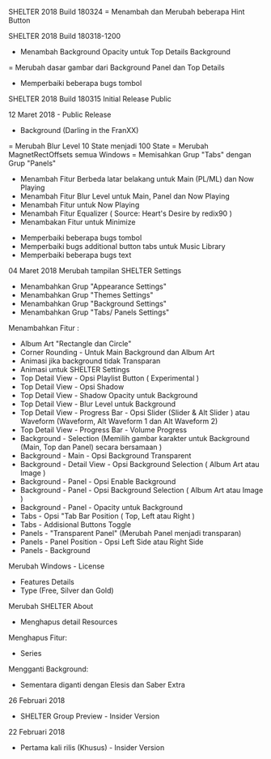 SHELTER 2018 Build 180324
= Menambah dan Merubah beberapa Hint Button 

SHELTER 2018 Build 180318-1200
+ Menambah Background Opacity untuk Top Details Background

= Merubah dasar gambar dari Background Panel dan Top Details

- Memperbaiki beberapa bugs tombol

SHELTER 2018 Build 180315
Initial Release Public

12 Maret 2018 - Public Release
+ Background (Darling in the FranXX)

= Merubah Blur Level 10 State menjadi 100 State
= Merubah MagnetRectOffsets semua Windows
= Memisahkan Grup "Tabs" dengan Grup "Panels"

+ Menambah Fitur Berbeda latar belakang untuk Main (PL/ML) dan Now Playing
+ Menambah Fitur Blur Level untuk Main, Panel dan Now Playing
+ Menambah Fitur untuk Now Playing
+ Menambah Fitur Equalizer ( Source: Heart's Desire by redix90 )
+ Menambakan Fitur untuk Minimize

- Memperbaiki beberapa bugs tombol
- Memperbaiki bugs additional button tabs untuk Music Library
- Memperbaiki beberapa bugs text

04 Maret 2018
Merubah tampilan SHELTER Settings
- Menambahkan Grup "Appearance Settings"
- Menambahkan Grup "Themes Settings"
- Menambahkan Grup "Background Settings"
- Menambahkan Grup "Tabs/ Panels Settings"

Menambahkan Fitur :
- Album Art "Rectangle dan Circle"
- Corner Rounding - Untuk Main Background dan Album Art
- Animasi jika background tidak Transparan
- Animasi untuk SHELTER Settings
- Top Detail View - Opsi Playlist Button ( Experimental )
- Top Detail View - Opsi Shadow
- Top Detail View - Shadow Opacity untuk Background
- Top Detail View - Blur Level untuk Background
- Top Detail View - Progress Bar - Opsi Slider (Slider & Alt Slider ) atau Waveform (Waveform, Alt Waveform 1 dan Alt Waveform 2)
- Top Detail View - Progress Bar - Volume Progress
- Background - Selection (Memilih gambar karakter untuk Background (Main, Top dan Panel) secara bersamaan )
- Background - Main - Opsi Background Transparent
- Background - Detail View - Opsi Background Selection ( Album Art atau Image )
- Background - Panel - Opsi Enable Background
- Background - Panel - Opsi Background Selection ( Album Art atau Image )
- Background - Panel - Opacity untuk Background
- Tabs - Opsi "Tab Bar Position ( Top, Left atau Right )
- Tabs - Addisional Buttons Toggle
- Panels - "Transparent Panel" (Merubah Panel menjadi transparan)
- Panels - Panel Position - Opsi Left Side atau Right Side
- Panels - Background

Merubah Windows - License
- Features Details
- Type (Free, Silver dan Gold)

Merubah SHELTER About
- Menghapus detail Resources

Menghapus Fitur:
- Series

Mengganti Background:
- Sementara diganti dengan Elesis dan Saber Extra

26 Februari 2018
- SHELTER Group Preview - Insider Version

22 Februari 2018
- Pertama kali rilis (Khusus) - Insider Version

